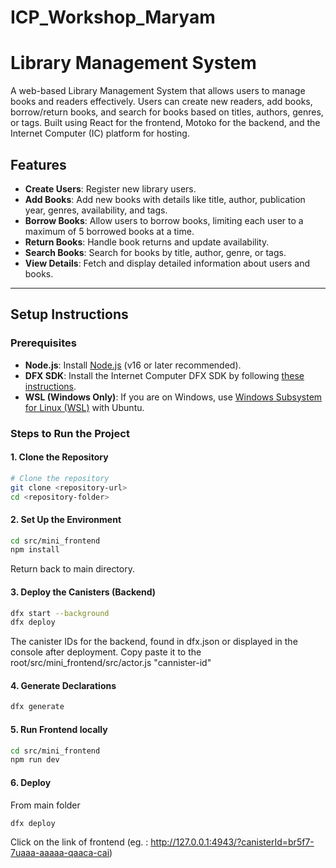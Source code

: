 # ICP_Workshop_Maryam

# Library Management System

A web-based Library Management System that allows users to manage books and readers effectively. Users can create new readers, add books, borrow/return books, and search for books based on titles, authors, genres, or tags. Built using React for the frontend, Motoko for the backend, and the Internet Computer (IC) platform for hosting.

## Features
- **Create Users**: Register new library users.
- **Add Books**: Add new books with details like title, author, publication year, genres, availability, and tags.
- **Borrow Books**: Allow users to borrow books, limiting each user to a maximum of 5 borrowed books at a time.
- **Return Books**: Handle book returns and update availability.
- **Search Books**: Search for books by title, author, genre, or tags.
- **View Details**: Fetch and display detailed information about users and books.

---

## Setup Instructions

### Prerequisites
- **Node.js**: Install [Node.js](https://nodejs.org/) (v16 or later recommended).
- **DFX SDK**: Install the Internet Computer DFX SDK by following [these instructions](https://internetcomputer.org/docs/current/developer-docs/quickstart/local-quickstart).
- **WSL (Windows Only)**: If you are on Windows, use [Windows Subsystem for Linux (WSL)](https://learn.microsoft.com/en-us/windows/wsl/install) with Ubuntu.

### Steps to Run the Project

#### 1. Clone the Repository
```bash
# Clone the repository
git clone <repository-url>
cd <repository-folder>
```
#### 2. Set Up the Environment
```bash
cd src/mini_frontend
npm install
```
Return back to main directory.

#### 3. Deploy the Canisters (Backend)
```bash
dfx start --background
dfx deploy
```
The canister IDs for the backend, found in dfx.json or displayed in the console after deployment.
Copy paste it to the root/src/mini_frontend/src/actor.js "cannister-id"

#### 4. Generate Declarations
```bash
dfx generate
```

#### 5. Run Frontend locally
```bash
cd src/mini_frontend
npm run dev
```

#### 6. Deploy
From main folder
```bash
dfx deploy
```
Click on the link of frontend (eg. : http://127.0.0.1:4943/?canisterId=br5f7-7uaaa-aaaaa-qaaca-cai)
